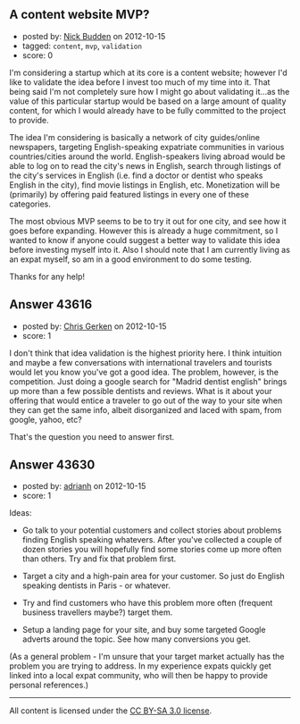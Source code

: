 ## A content website MVP?

- posted by: [Nick Budden](https://stackexchange.com/users/-1/13113-nick-budden) on 2012-10-15
- tagged: `content`, `mvp`, `validation`
- score: 0

I'm considering a startup which at its core is a content website; however I'd like to validate the idea before I invest too much of my time into it. That being said I'm not completely sure how I might go about validating it...as the value of this particular startup would be based on a large amount of quality content, for which I would already have to be fully committed to the project to provide.

The idea I'm considering is basically a network of city guides/online newspapers, targeting English-speaking expatriate communities in various countries/cities around the world. English-speakers living abroad would be able to log on to read the city's news in English, search through listings of the city's services in English (i.e. find a doctor or dentist who speaks English in the city), find movie listings in English, etc. Monetization will be (primarily) by offering paid featured listings in every one of these categories.

The most obvious MVP seems to be to try it out for one city, and see how it goes before expanding. However this is already a huge commitment, so I wanted to know if anyone could suggest a better way to validate this idea before investing myself into it. Also I should note that I am currently living as an expat myself, so am in a good environment to do some testing.

Thanks for any help!


## Answer 43616

- posted by: [Chris Gerken](https://stackexchange.com/users/-1/19916-chris-gerken) on 2012-10-15
- score: 1

I don't think that idea validation is the highest priority here.  I think intuition and maybe a few conversations with international travelers and tourists would let you know you've got a good idea.  The problem, however, is the competition.  Just doing a google search for "Madrid dentist english" brings up more than a few possible dentists and reviews.  What is it about your offering that would entice a traveler to go out of the way to your site when they can get the same info, albeit disorganized and laced with spam, from google, yahoo, etc?

That's the question you need to answer first. 


## Answer 43630

- posted by: [adrianh](https://stackexchange.com/users/-1/4599-adrianh) on 2012-10-15
- score: 1

Ideas:

* Go talk to your potential customers and collect stories about problems finding English speaking whatevers. After you've collected a couple of dozen stories you will hopefully find some stories come up more often than others. Try and fix that problem first.

* Target a city and a high-pain area for your customer. So just do English speaking dentists in Paris - or whatever.

* Try and find customers who have this problem more often (frequent business travellers maybe?) target them.

* Setup a landing page for your site, and buy some targeted Google adverts around the topic. See how many conversions you get.

(As a general problem - I'm unsure that your target market actually has the problem you are trying to address. In my experience expats quickly get linked into a local expat community, who will then be happy to provide personal references.)



---

All content is licensed under the [CC BY-SA 3.0 license](https://creativecommons.org/licenses/by-sa/3.0/).
